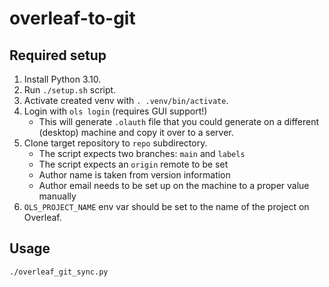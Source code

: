 # overleaf-to-git

## Required setup

1. Install Python 3.10.
1. Run `./setup.sh` script.
1. Activate created venv with `. .venv/bin/activate`.
1. Login with `ols login` (requires GUI support!)
    - This will generate `.olauth` file that you could generate
      on a different (desktop) machine and copy it over to a server.
1. Clone target repository to `repo` subdirectory.
    - The script expects two branches: `main` and `labels`
    - The script expects an `origin` remote to be set
    - Author name is taken from version information
    - Author email needs to be set up on the machine to a proper value manually
1. `OLS_PROJECT_NAME` env var should be set to the name of the project on Overleaf.

## Usage

`./overleaf_git_sync.py`
